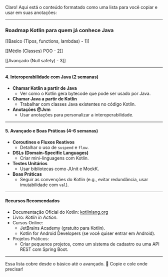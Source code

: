 Claro! Aqui está o conteúdo formatado como uma lista para você copiar e usar em suas anotações:

---

### **Roadmap Kotlin para quem já conhece Java**

[[Basico (Tipos, functions, lambdas) - 1]]

[[Médio (Classes) POO - 2]]

[[Avançado (Null safety) - 3]]

---

#### **4. Interoperabilidade com Java (2 semanas)**

- **Chamar Kotlin a partir de Java**
    - Ver como o Kotlin gera bytecode que pode ser usado por Java.
- **Chamar Java a partir de Kotlin**
    - Trabalhar com classes Java existentes no código Kotlin.
- **Anotações @Jvm**
    - Usar anotações para personalizar a interoperabilidade.

---

#### **5. Avançado e Boas Práticas (4-6 semanas)**

- **Coroutines e Fluxos Reativos**
    - Detalhar o uso de `suspend` e `flow`.
- **DSLs (Domain-Specific Languages)**
    - Criar mini-linguagens com Kotlin.
- **Testes Unitários**
    - Usar bibliotecas como JUnit e MockK.
- **Boas Práticas**
    - Seguir as convenções do Kotlin (e.g., evitar redundância, usar imutabilidade com `val`).

---

#### **Recursos Recomendados**

- Documentação Oficial do Kotlin: [kotlinlang.org](https://kotlinlang.org/docs/home.html)
- Livro: _Kotlin in Action_.
- Cursos Online:
    - JetBrains Academy (gratuito para Kotlin).
    - Kotlin for Android Developers (se você quiser entrar em Android).
- Projetos Práticos:
    - Criar pequenos projetos, como um sistema de cadastro ou uma API REST com Spring Boot.

---

Essa lista cobre desde o básico até o avançado. 🚀 Copie e cole onde precisar!